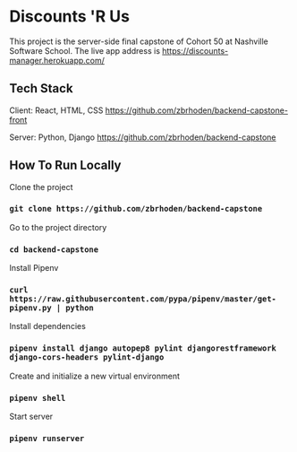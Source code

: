 # Discounts 'R Us
This project is the server-side final capstone of Cohort 50 at Nashville Software School. The live app address is https://discounts-manager.herokuapp.com/

## Tech Stack

Client: React, HTML, CSS
https://github.com/zbrhoden/backend-capstone-front

Server: Python, Django
https://github.com/zbrhoden/backend-capstone

## How To Run Locally

Clone the project

### `git clone https://github.com/zbrhoden/backend-capstone`

Go to the project directory
### `cd backend-capstone`

Install Pipenv
### `curl https://raw.githubusercontent.com/pypa/pipenv/master/get-pipenv.py | python`

Install dependencies
### `pipenv install django autopep8 pylint djangorestframework django-cors-headers pylint-django`

Create and initialize a new virtual environment
### `pipenv shell`

Start server
### `pipenv runserver`
